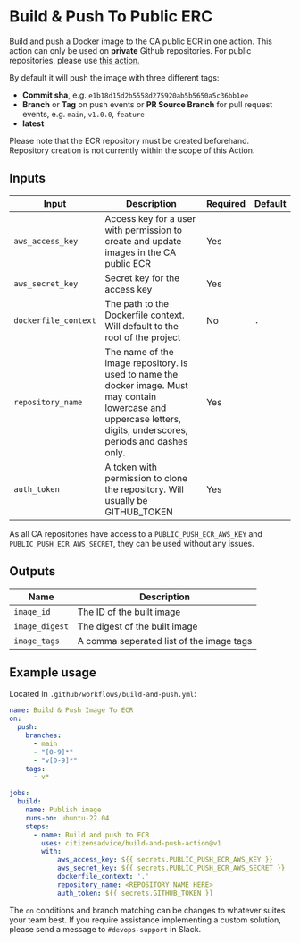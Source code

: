 # Build & Push To Public ERC

Build and push a Docker image to the CA public ECR in one action. This action can only be used on **private** Github repositories. For public repositories, please use [this action.](https://github.com/citizensadvice/build-and-push-private-action)

By default it will push the image with three different tags:

- **Commit sha**, e.g. `e1b18d15d2b5558d275920ab5b5650a5c36bb1ee`
- **Branch** or **Tag** on push events or **PR Source Branch** for pull request events, e.g. `main`, `v1.0.0`, `feature`
- **latest**

Please note that the ECR repository must be created beforehand. Repository creation is not currently within the scope of this Action.

## Inputs

| Input | Description | Required | Default |
|---|---|---|---|
| `aws_access_key` | Access key for a user with permission to create and update images in the CA public ECR | Yes | |
| `aws_secret_key` | Secret key for the access key | Yes | |
| `dockerfile_context` | The path to the Dockerfile context. Will default to the root of the project | No | `.`
| `repository_name` | The name of the image repository. Is used to name the docker image. Must may contain lowercase and uppercase letters, digits, underscores, periods and dashes only. | Yes | |
| `auth_token` | A token with permission to clone the repository. Will usually be GITHUB_TOKEN | Yes | |

As all CA repositories have access to a `PUBLIC_PUSH_ECR_AWS_KEY` and `PUBLIC_PUSH_ECR_AWS_SECRET`, they can be used without any issues.

## Outputs

| Name | Description |
|---|---|
| `image_id` | The ID of the built image |
| `image_digest` | The digest of the built image |
| `image_tags` | A comma seperated list of the image tags |


## Example usage

Located in `.github/workflows/build-and-push.yml`:

```yaml
name: Build & Push Image To ECR
on:
  push:
    branches:
      - main
      - "[0-9]*"
      - "v[0-9]*"
    tags:
      - v*

jobs:
  build:
    name: Publish image
    runs-on: ubuntu-22.04
    steps:
      - name: Build and push to ECR
        uses: citizensadvice/build-and-push-action@v1
        with:
            aws_access_key: ${{ secrets.PUBLIC_PUSH_ECR_AWS_KEY }}
            aws_secret_key: ${{ secrets.PUBLIC_PUSH_ECR_AWS_SECRET }}
            dockerfile_context: '.'
            repository_name: <REPOSITORY NAME HERE>
            auth_token: ${{ secrets.GITHUB_TOKEN }}
```

The `on` conditions and branch matching can be changes to whatever suites your team best. If you require assistance implementing a custom solution, please send a message to `#devops-support` in Slack.
